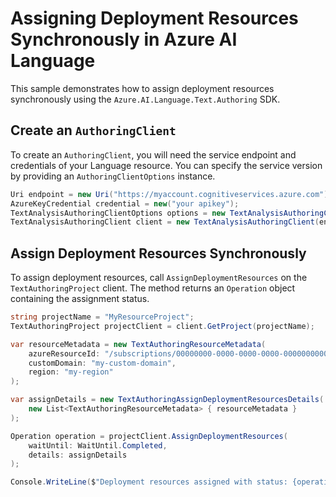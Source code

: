 # Assigning Deployment Resources Synchronously in Azure AI Language

This sample demonstrates how to assign deployment resources synchronously using the `Azure.AI.Language.Text.Authoring` SDK.

## Create an `AuthoringClient`

To create an `AuthoringClient`, you will need the service endpoint and credentials of your Language resource. You can specify the service version by providing an `AuthoringClientOptions` instance.

```C# Snippet:CreateTextAuthoringClientForSpecificApiVersion
Uri endpoint = new Uri("https://myaccount.cognitiveservices.azure.com");
AzureKeyCredential credential = new("your apikey");
TextAnalysisAuthoringClientOptions options = new TextAnalysisAuthoringClientOptions(TextAnalysisAuthoringClientOptions.ServiceVersion.V2024_11_15_Preview);
TextAnalysisAuthoringClient client = new TextAnalysisAuthoringClient(endpoint, credential, options);
```

## Assign Deployment Resources Synchronously

To assign deployment resources, call `AssignDeploymentResources` on the `TextAuthoringProject` client. The method returns an `Operation` object containing the assignment status.

```C# Snippet:Sample16_TextAuthoring_AssignDeploymentResources
string projectName = "MyResourceProject";
TextAuthoringProject projectClient = client.GetProject(projectName);

var resourceMetadata = new TextAuthoringResourceMetadata(
    azureResourceId: "/subscriptions/00000000-0000-0000-0000-000000000000/resourceGroups/my-resource-group/providers/Microsoft.CognitiveServices/accounts/my-cognitive-account",
    customDomain: "my-custom-domain",
    region: "my-region"
);

var assignDetails = new TextAuthoringAssignDeploymentResourcesDetails(
    new List<TextAuthoringResourceMetadata> { resourceMetadata }
);

Operation operation = projectClient.AssignDeploymentResources(
    waitUntil: WaitUntil.Completed,
    details: assignDetails
);

Console.WriteLine($"Deployment resources assigned with status: {operation.GetRawResponse().Status}");
```
